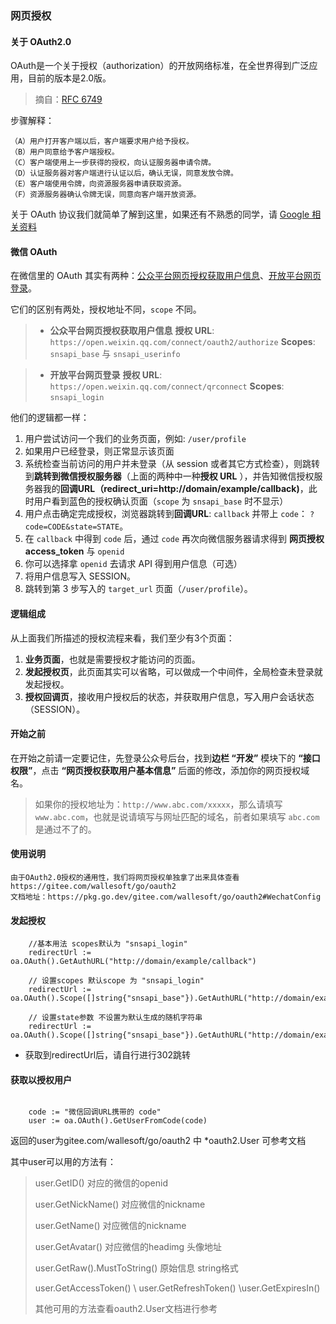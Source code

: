 ### 网页授权

#### 关于 OAuth2.0

OAuth是一个关于授权（authorization）的开放网络标准，在全世界得到广泛应用，目前的版本是2.0版。

> 摘自：[RFC 6749](https://datatracker.ietf.org/doc/rfc6749/?include_text=1)

步骤解释：

    （A）用户打开客户端以后，客户端要求用户给予授权。
    （B）用户同意给予客户端授权。
    （C）客户端使用上一步获得的授权，向认证服务器申请令牌。
    （D）认证服务器对客户端进行认证以后，确认无误，同意发放令牌。
    （E）客户端使用令牌，向资源服务器申请获取资源。
    （F）资源服务器确认令牌无误，同意向客户端开放资源。

关于 OAuth 协议我们就简单了解到这里，如果还有不熟悉的同学，请 [Google 相关资料](https://www.google.com.hk/?gws_rd=ssl#safe=strict&q=OAuth2)

#### 微信 OAuth

在微信里的 OAuth 其实有两种：[公众平台网页授权获取用户信息](http://mp.weixin.qq.com/wiki/9/01f711493b5a02f24b04365ac5d8fd95.html)、[开放平台网页登录](https://open.weixin.qq.com/cgi-bin/showdocument?action=dir_list&t=resource/res_list&verify=1&id=open1419316505&token=&lang=zh_CN)。

它们的区别有两处，授权地址不同，`scope` 不同。

>  - **公众平台网页授权获取用户信息**
    **授权 URL**: `https://open.weixin.qq.com/connect/oauth2/authorize`
    **Scopes**: `snsapi_base` 与 `snsapi_userinfo`

>  - **开放平台网页登录**
    **授权 URL**: `https://open.weixin.qq.com/connect/qrconnect`
    **Scopes**: `snsapi_login`

他们的逻辑都一样：

  1. 用户尝试访问一个我们的业务页面，例如: `/user/profile`
  2. 如果用户已经登录，则正常显示该页面
  3. 系统检查当前访问的用户并未登录（从 session 或者其它方式检查），则跳转到**跳转到微信授权服务器**（上面的两种中一种**授权 URL**  ），并告知微信授权服务器我的**回调URL（redirect_uri=http://domain/example/callback)**，此时用户看到蓝色的授权确认页面（`scope` 为 `snsapi_base` 时不显示）
  4. 用户点击确定完成授权，浏览器跳转到**回调URL**: `callback` 并带上 `code`： `?code=CODE&state=STATE`。
  5. 在 `callback` 中得到 `code` 后，通过 `code` 再次向微信服务器请求得到 **网页授权 access_token** 与 `openid`
  6. 你可以选择拿 `openid` 去请求 API 得到用户信息（可选）
  7. 将用户信息写入 SESSION。
  8. 跳转到第 3 步写入的 `target_url` 页面（`/user/profile`）。

>
>
#### 逻辑组成

从上面我们所描述的授权流程来看，我们至少有3个页面：

  1. **业务页面**，也就是需要授权才能访问的页面。
  2. **发起授权页**，此页面其实可以省略，可以做成一个中间件，全局检查未登录就发起授权。
  3. **授权回调页**，接收用户授权后的状态，并获取用户信息，写入用户会话状态（SESSION）。

#### 开始之前

在开始之前请一定要记住，先登录公众号后台，找到**边栏 “开发”** 模块下的 **“接口权限”**，点击 **“网页授权获取用户基本信息”** 后面的修改，添加你的网页授权域名。

> 如果你的授权地址为：`http://www.abc.com/xxxxx`，那么请填写 `www.abc.com`，也就是说请填写与网址匹配的域名，前者如果填写 `abc.com` 是通过不了的。

#### 使用说明
    由于OAuth2.0授权的通用性，我们将网页授权单独拿了出来具体查看
    https://gitee.com/wallesoft/go/oauth2
    文档地址：https://pkg.go.dev/gitee.com/wallesoft/go/oauth2#WechatConfig

#### 发起授权

```golang
    //基本用法 scopes默认为 "snsapi_login"
    redirectUrl := oa.OAuth().GetAuthURL("http://domain/example/callback")

    // 设置scopes 默认scope 为 "snsapi_login"
    redirectUrl := oa.OAuth().Scope([]string{"snsapi_base"}).GetAuthURL("http://domain/example/callback")

    // 设置state参数 不设置为默认生成的随机字符串
    redirectUrl := oa.OAuth().Scope([]string{"snsapi_base"}).GetAuthURL("http://domain/example/callback","set_state_here")
```
* 获取到redirectUrl后，请自行进行302跳转

#### 获取以授权用户

```golang

    code := "微信回调URL携带的 code"
    user := oa.OAuth().GetUserFromCode(code)

```

 返回的user为gitee.com/wallesoft/go/oauth2 中 *oauth2.User 可参考文档

其中user可以用的方法有：

> user.GetID()         对应的微信的openid
>
> user.GetNickName()   对应微信的nickname
>
> user.GetName() 对应微信的nickname
>
> user.GetAvatar() 对应微信的headimg 头像地址
>
> user.GetRaw().MustToString() 原始信息 string格式
>
> user.GetAccessToken() \ user.GetRefreshToken() \user.GetExpiresIn()
> 
> 其他可用的方法查看oauth2.User文档进行参考


